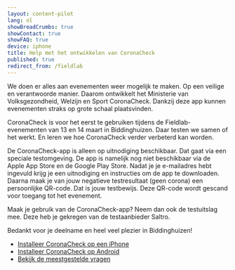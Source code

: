 ```yaml
---
layout: content-pilot
lang: nl
showBreadCrumbs: true
showContact: true
showFAQ: true
device: iphone
title: Help met het ontwikkelen van CoronaCheck
published: true
redirect_from: /fieldlab
---
```

We doen er alles aan evenementen weer mogelijk te maken. Op een veilige en verantwoorde manier. Daarom ontwikkelt het Ministerie van Volksgezondheid, Welzijn en Sport CoronaCheck. Dankzij deze app kunnen evenementen straks op grote schaal plaatsvinden.

CoronaCheck is voor het eerst te gebruiken tijdens de Fieldlab-evenementen van 13 en 14 maart in Biddinghuizen. Daar testen we samen of het werkt. En leren we hoe CoronaCheck verder verbeterd kan worden. 

De CoronaCheck-app is alleen op uitnodiging beschikbaar. Dat gaat via een speciale testomgeving. De app is namelijk nog niet beschikbaar via de Apple App Store en de Google Play Store. Nadat je je e-mailadres hebt ingevuld krijg je een uitnodiging en instructies om de app te downloaden. Daarna maak je van jouw negatieve testresultaat (geen corona) een persoonlijke QR-code. Dat is jouw testbewijs. Deze QR-code wordt gescand voor toegang tot het evenement.

Maak je gebruik van de CoronaCheck-app? Neem dan ook de testuitslag mee. Deze heb je gekregen van de testaanbieder Saltro.

Bedankt voor je deelname en heel veel plezier in Biddinghuizen!

- [Installeer CoronaCheck op een iPhone](/nl/fieldlab-ios)
- [Installeer CoronaCheck op Android](/nl/fieldlab-android)
- [Bekijk de meestgestelde vragen](/faq)
